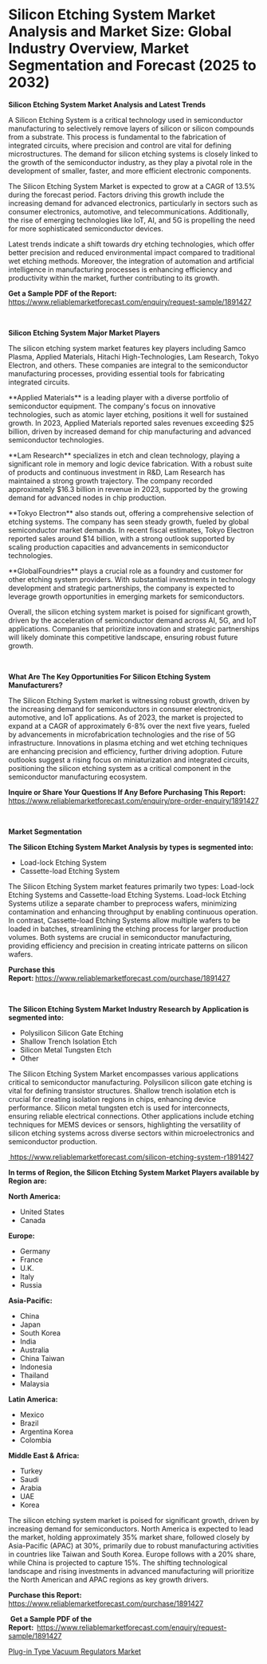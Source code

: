 <p><h1>Silicon Etching System Market Analysis and Market Size: Global Industry Overview, Market Segmentation and Forecast (2025 to 2032)</h1></p><p><strong>Silicon Etching System Market Analysis and Latest Trends</strong></p>
<p><p>A Silicon Etching System is a critical technology used in semiconductor manufacturing to selectively remove layers of silicon or silicon compounds from a substrate. This process is fundamental to the fabrication of integrated circuits, where precision and control are vital for defining microstructures. The demand for silicon etching systems is closely linked to the growth of the semiconductor industry, as they play a pivotal role in the development of smaller, faster, and more efficient electronic components.</p><p>The Silicon Etching System Market is expected to grow at a CAGR of 13.5% during the forecast period. Factors driving this growth include the increasing demand for advanced electronics, particularly in sectors such as consumer electronics, automotive, and telecommunications. Additionally, the rise of emerging technologies like IoT, AI, and 5G is propelling the need for more sophisticated semiconductor devices. </p><p>Latest trends indicate a shift towards dry etching technologies, which offer better precision and reduced environmental impact compared to traditional wet etching methods. Moreover, the integration of automation and artificial intelligence in manufacturing processes is enhancing efficiency and productivity within the market, further contributing to its growth.</p></p>
<p><strong>Get a Sample PDF of the Report:&nbsp;</strong> <a href="https://www.reliablemarketforecast.com/enquiry/request-sample/1891427?utm_campaign=2890&utm_medium=2&utm_source=Github&utm_content=ia&utm_term=28032025&utm_id=silicon-etching-system">https://www.reliablemarketforecast.com/enquiry/request-sample/1891427</a></p>
<p>&nbsp;</p>
<p><strong>Silicon Etching System Major Market Players</strong></p>
<p><p>The silicon etching system market features key players including Samco Plasma, Applied Materials, Hitachi High-Technologies, Lam Research, Tokyo Electron, and others. These companies are integral to the semiconductor manufacturing processes, providing essential tools for fabricating integrated circuits.</p><p>**Applied Materials** is a leading player with a diverse portfolio of semiconductor equipment. The company's focus on innovative technologies, such as atomic layer etching, positions it well for sustained growth. In 2023, Applied Materials reported sales revenues exceeding $25 billion, driven by increased demand for chip manufacturing and advanced semiconductor technologies.</p><p>**Lam Research** specializes in etch and clean technology, playing a significant role in memory and logic device fabrication. With a robust suite of products and continuous investment in R&D, Lam Research has maintained a strong growth trajectory. The company recorded approximately $16.3 billion in revenue in 2023, supported by the growing demand for advanced nodes in chip production.</p><p>**Tokyo Electron** also stands out, offering a comprehensive selection of etching systems. The company has seen steady growth, fueled by global semiconductor market demands. In recent fiscal estimates, Tokyo Electron reported sales around $14 billion, with a strong outlook supported by scaling production capacities and advancements in semiconductor technologies.</p><p>**GlobalFoundries** plays a crucial role as a foundry and customer for other etching system providers. With substantial investments in technology development and strategic partnerships, the company is expected to leverage growth opportunities in emerging markets for semiconductors.</p><p>Overall, the silicon etching system market is poised for significant growth, driven by the acceleration of semiconductor demand across AI, 5G, and IoT applications. Companies that prioritize innovation and strategic partnerships will likely dominate this competitive landscape, ensuring robust future growth.</p></p>
<p>&nbsp;</p>
<p><strong>What Are The Key Opportunities For Silicon Etching System Manufacturers?</strong></p>
<p><p>The Silicon Etching System market is witnessing robust growth, driven by the increasing demand for semiconductors in consumer electronics, automotive, and IoT applications. As of 2023, the market is projected to expand at a CAGR of approximately 6-8% over the next five years, fueled by advancements in microfabrication technologies and the rise of 5G infrastructure. Innovations in plasma etching and wet etching techniques are enhancing precision and efficiency, further driving adoption. Future outlooks suggest a rising focus on miniaturization and integrated circuits, positioning the silicon etching system as a critical component in the semiconductor manufacturing ecosystem.</p></p>
<p><strong>Inquire or Share Your Questions If Any Before Purchasing This Report:</strong> <a href="https://www.reliablemarketforecast.com/enquiry/pre-order-enquiry/1891427?utm_campaign=2890&utm_medium=2&utm_source=Github&utm_content=ia&utm_term=28032025&utm_id=silicon-etching-system">https://www.reliablemarketforecast.com/enquiry/pre-order-enquiry/1891427</a></p>
<p>&nbsp;</p>
<p><strong>Market Segmentation</strong></p>
<p><strong>The Silicon Etching System Market Analysis by types is segmented into:</strong></p>
<p><ul><li>Load-lock Etching System</li><li>Cassette-load Etching System</li></ul></p>
<p><p>The Silicon Etching System market features primarily two types: Load-lock Etching Systems and Cassette-load Etching Systems. Load-lock Etching Systems utilize a separate chamber to preprocess wafers, minimizing contamination and enhancing throughput by enabling continuous operation. In contrast, Cassette-load Etching Systems allow multiple wafers to be loaded in batches, streamlining the etching process for larger production volumes. Both systems are crucial in semiconductor manufacturing, providing efficiency and precision in creating intricate patterns on silicon wafers.</p></p>
<p><strong>Purchase this Report:&nbsp;</strong><a href="https://www.reliablemarketforecast.com/purchase/1891427?utm_campaign=2890&utm_medium=2&utm_source=Github&utm_content=ia&utm_term=28032025&utm_id=silicon-etching-system">https://www.reliablemarketforecast.com/purchase/1891427</a></p>
<p>&nbsp;</p>
<p><strong>The Silicon Etching System Market Industry Research by Application is segmented into:</strong></p>
<p><ul><li>Polysilicon Silicon Gate Etching</li><li>Shallow Trench Isolation Etch</li><li>Silicon Metal Tungsten Etch</li><li>Other</li></ul></p>
<p><p>The Silicon Etching System Market encompasses various applications critical to semiconductor manufacturing. Polysilicon silicon gate etching is vital for defining transistor structures. Shallow trench isolation etch is crucial for creating isolation regions in chips, enhancing device performance. Silicon metal tungsten etch is used for interconnects, ensuring reliable electrical connections. Other applications include etching techniques for MEMS devices or sensors, highlighting the versatility of silicon etching systems across diverse sectors within microelectronics and semiconductor production.</p></p>
<p><a href="https://www.reliablemarketforecast.com/silicon-etching-system-r1891427?utm_campaign=2890&utm_medium=2&utm_source=Github&utm_content=ia&utm_term=28032025&utm_id=silicon-etching-system">&nbsp;https://www.reliablemarketforecast.com/silicon-etching-system-r1891427</a></p>
<p><strong>In terms of Region, the Silicon Etching System Market Players available by Region are:</strong></p>
<p>
    <p> <strong> North America: </strong>
        <ul>
            <li>United States</li>
            <li>Canada</li>
        </ul>
        </p> 
    <p> <strong> Europe: </strong>
        <ul>
            <li>Germany</li>
            <li>France</li>
            <li>U.K.</li>
            <li>Italy</li>
            <li>Russia</li>
        </ul>
        </p> 
    <p> <strong> Asia-Pacific: </strong>
        <ul>
            <li>China</li>
            <li>Japan</li>
            <li>South Korea</li>
            <li>India</li>
            <li>Australia</li>
            <li>China Taiwan</li>
            <li>Indonesia</li>
            <li>Thailand</li>
            <li>Malaysia</li>
        </ul>
        </p> 
    <p> <strong> Latin America: </strong>
        <ul>
            <li>Mexico</li>
            <li>Brazil</li>
            <li>Argentina Korea</li>
            <li>Colombia</li>
        </ul>
        </p> 
    <p> <strong> Middle East & Africa: </strong>
        <ul>
            <li>Turkey</li>
            <li>Saudi</li>
            <li>Arabia</li>
            <li>UAE</li>
            <li>Korea</li>
        </ul>
    </p>
    </p>
<p><p>The silicon etching system market is poised for significant growth, driven by increasing demand for semiconductors. North America is expected to lead the market, holding approximately 35% market share, followed closely by Asia-Pacific (APAC) at 30%, primarily due to robust manufacturing activities in countries like Taiwan and South Korea. Europe follows with a 20% share, while China is projected to capture 15%. The shifting technological landscape and rising investments in advanced manufacturing will prioritize the North American and APAC regions as key growth drivers.</p></p>
<p><strong>Purchase this Report: </strong><a href="https://www.reliablemarketforecast.com/purchase/1891427?utm_campaign=2890&utm_medium=2&utm_source=Github&utm_content=ia&utm_term=28032025&utm_id=silicon-etching-system">https://www.reliablemarketforecast.com/purchase/1891427</a></p>
<p>&nbsp;<strong>Get a Sample PDF of the Report:&nbsp;&nbsp;</strong><a href="https://www.reliablemarketforecast.com/enquiry/request-sample/1891427?utm_campaign=2890&utm_medium=2&utm_source=Github&utm_content=ia&utm_term=28032025&utm_id=silicon-etching-system">https://www.reliablemarketforecast.com/enquiry/request-sample/1891427</a></p>
<p><strong></strong></p>
<p><p><a href="https://github.com/haaszgettre6/Market-Research-Report-List-1/blob/main/plug-in-type-vacuum-regulators-market.md?utm_campaign=2890&utm_medium=2&utm_source=Github&utm_content=ia&utm_term=28032025&utm_id=silicon-etching-system">Plug-in Type Vacuum Regulators Market</a></p></p>